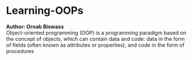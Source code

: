 # Learning-OOPs
<b>Author: Ornab Biswass</b><br>
Object-oriented programming (OOP) is a programming paradigm based on the concept of objects, which can contain data and code: data in the form of fields (often known as attributes or properties), and code in the form of procedures
